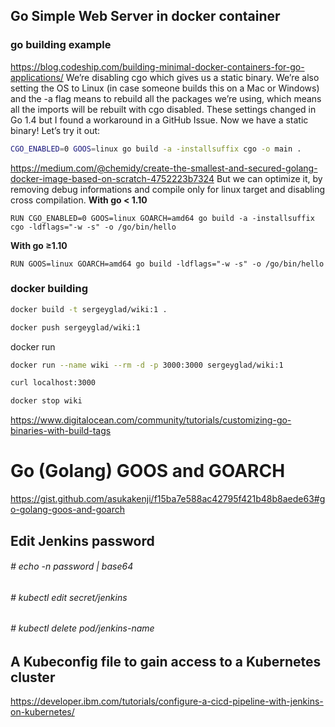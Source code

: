 ## Go Simple Web Server in docker container

### go building example
https://blog.codeship.com/building-minimal-docker-containers-for-go-applications/
We’re disabling cgo which gives us a static binary. We’re also setting the OS to Linux (in case someone builds this on a Mac or Windows) and the -a flag means to rebuild all the packages we’re using, which means all the imports will be rebuilt with cgo disabled. These settings changed in Go 1.4 but I found a workaround in a GitHub Issue. Now we have a static binary! Let’s try it out:

```sh
CGO_ENABLED=0 GOOS=linux go build -a -installsuffix cgo -o main .
```

https://medium.com/@chemidy/create-the-smallest-and-secured-golang-docker-image-based-on-scratch-4752223b7324
But we can optimize it, by removing debug informations and compile only for linux target and disabling cross compilation.
__With go < 1.10__
```
RUN CGO_ENABLED=0 GOOS=linux GOARCH=amd64 go build -a -installsuffix cgo -ldflags="-w -s" -o /go/bin/hello
```
__With go ≥1.10__
```
RUN GOOS=linux GOARCH=amd64 go build -ldflags="-w -s" -o /go/bin/hello
```

### docker building
```sh
docker build -t sergeyglad/wiki:1 .

docker push sergeyglad/wiki:1
```

docker run
```sh
docker run --name wiki --rm -d -p 3000:3000 sergeyglad/wiki:1

curl localhost:3000

docker stop wiki
```

https://www.digitalocean.com/community/tutorials/customizing-go-binaries-with-build-tags

# Go (Golang) GOOS and GOARCH

https://gist.github.com/asukakenji/f15ba7e588ac42795f421b48b8aede63#go-golang-goos-and-goarch

## Edit Jenkins password

###### # echo -n password | base64
###### # kubectl edit secret/jenkins
###### # kubectl delete pod/jenkins-name

## A Kubeconfig file to gain access to a Kubernetes cluster


<https://developer.ibm.com/tutorials/configure-a-cicd-pipeline-with-jenkins-on-kubernetes/>

